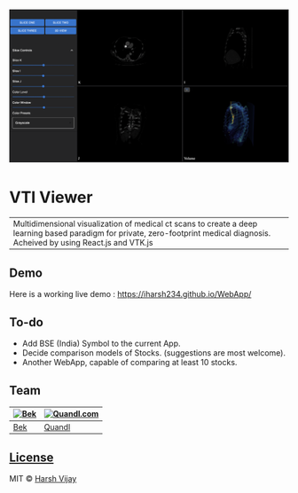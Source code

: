 # ![WebApp](https://github.com/Asilbec/react-vtk.js/blob/main/public/Screen%20Shot%202022-09-11%20at%2011.59.49%20PM.png)
# VTI Viewer
<table>
<tr>
<td>
  Multidimensional visualization of medical ct scans to create a deep learning based paradigm for private, zero-footprint medical diagnosis. Acheived by using React.js and VTK.js 
</td>
</tr>
</table>


## Demo
Here is a working live demo :  https://iharsh234.github.io/WebApp/


## To-do
- Add BSE (India) Symbol to the current App.
- Decide comparison models of Stocks. (suggestions are most welcome).
- Another WebApp, capable of comparing at least 10 stocks.

## Team

[![Bek](https://avatars1.githubusercontent.com/u/12688534?v=3&s=144)](https://github.com/Asilbec)  | [![Quandl.com](https://github.com/iharsh234/WebApp/blob/master/images/quandl.jpg)](https://www.quandl.com/)
---|---
[Bek](https://github.com/Asilbec) |[Quandl](https://www.quandl.com)

## [License](https://github.com/iharsh234/WebApp/blob/master/LICENSE.md)

MIT © [Harsh Vijay ](https://github.com/iharsh234)


